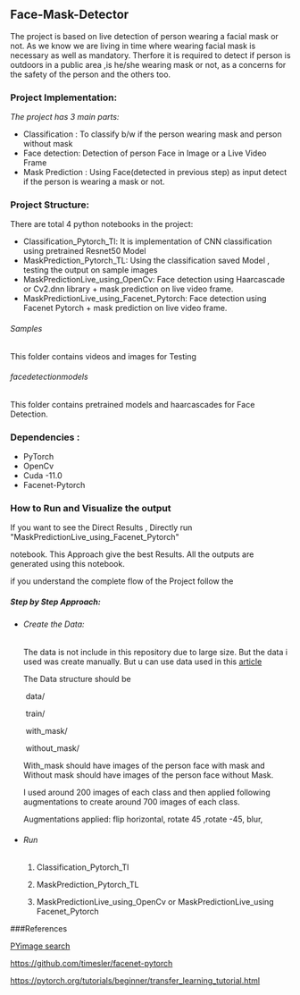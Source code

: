 ## Face-Mask-Detector

The project is based on live detection of person wearing a facial mask or not.
As we know we are living in time where wearing facial mask is necessary as well
as mandatory. Therfore it is required to detect if person is outdoors in a public area 
,is he/she wearing mask or not, as a concerns for the safety of the person and the others
too.

 



### Project Implementation:
*The project has 3 main parts:*

- Classification :  To classify b/w if the person wearing mask and person without mask
- Face detection: Detection of person Face in Image or a Live Video Frame
- Mask Prediction : Using Face(detected in previous step) as input detect if the person is wearing a mask or not.





### Project Structure:

There are total 4 python notebooks in the project:

- Classification_Pytorch_Tl: It is implementation of CNN classification using pretrained Resnet50 Model
- MaskPrediction_Pytorch_TL: Using the classification saved Model , testing the output on sample images
- MaskPredictionLive_using_OpenCv: Face detection using Haarcascade or Cv2.dnn library + mask prediction on live video frame.
- MaskPredictionLive_using_Facenet_Pytorch: Face detection using Facenet Pytorch + mask prediction on live video frame.

###### Samples 

This folder contains videos and images for Testing

###### facedetectionmodels

This folder contains pretrained models and haarcascades for Face Detection.





### Dependencies :

- PyTorch
- OpenCv
- Cuda -11.0
- Facenet-Pytorch





### How to Run and Visualize the output

If you want to see the Direct Results , Directly  run  "MaskPredictionLive_using_Facenet_Pytorch"

notebook.  This Approach give the best Results. All the outputs are generated using this notebook.



if you understand the complete flow of the Project follow the 

##### Step by Step Approach:

- ###### Create the Data:

  The data is not include in this repository due to large size. But the data i used was create manually. But u can use data used in this [article](https://www.pyimagesearch.com/2020/05/04/covid-19-face-mask-detector-with-opencv-keras-tensorflow-and-deep-learning/)

  The Data structure should be 

  ​			data/

  ​					train/

  ​							with_mask/

  ​							without_mask/

  

  With_mask should have images of the person  face with mask and Without mask should have images of the person face without Mask.

  I used around 200 images of each class and then applied following augmentations to create around 700 images of each class.

  Augmentations applied:  flip horizontal, rotate 45 ,rotate -45, blur, 

  

- ###### Run

  1. Classification_Pytorch_Tl

  2. MaskPrediction_Pytorch_TL

  3. MaskPredictionLive_using_OpenCv   or MaskPredictionLive_using Facenet_Pytorch





###References 

[PYimage search](https://www.pyimagesearch.com/2020/05/04/covid-19-face-mask-detector-with-opencv-keras-tensorflow-and-deep-learning/)

https://github.com/timesler/facenet-pytorch

https://pytorch.org/tutorials/beginner/transfer_learning_tutorial.html



















